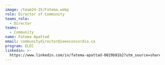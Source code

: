 ```yaml
---
image: /team24-25/Fatema.webp
role: Director of Community
teams_role:
  - Director
teams:
  - Community
name: Fatema Apattad
email: communitydirector@ieeeconcordia.ca
program: ELEC
linkedin: >-
  https://www.linkedin.com/in/fatema-apattad-0029b81b2?utm_source=share&utm_campaign=share_via&utm_content=profile&utm_medium=ios_app
---
```


